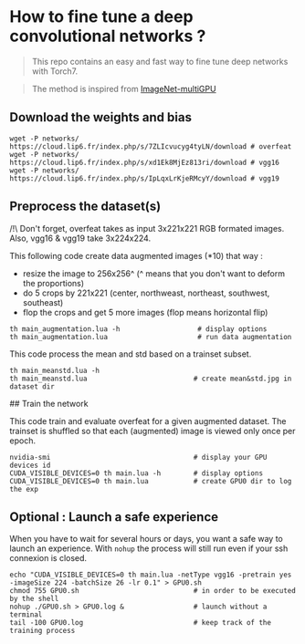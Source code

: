 # How to fine tune a deep convolutional networks ?

> This repo contains an easy and fast way to fine tune deep networks with Torch7.

> The method is inspired from [ImageNet-multiGPU](https://github.com/soumith/imagenet-multiGPU.torch)

## Download the weights and bias

```
wget -P networks/ https://cloud.lip6.fr/index.php/s/7ZLIcvucyg4tyLN/download # overfeat
wget -P networks/ https://cloud.lip6.fr/index.php/s/xd1Ek8MjEz813ri/download # vgg16
wget -P networks/ https://cloud.lip6.fr/index.php/s/IpLqxLrKjeRMcyY/download # vgg19
```

## Preprocess the dataset(s)

/!\ Don't forget, overfeat takes as input 3x221x221 RGB formated images. Also, vgg16 & vgg19 take 3x224x224.

This following code create data augmented images (*10) that way :

- resize the image to 256x256^ (^ means that you don't want to deform the proportions)
- do 5 crops by 221x221 (center, northweast, northeast, southwest, southeast)
- flop the crops and get 5 more images (flop means horizontal flip)

```
th main_augmentation.lua -h                   # display options
th main_augmentation.lua                      # run data augmentation
```

This code process the mean and std based on a trainset subset.
```
th main_meanstd.lua -h
th main_meanstd.lua                          # create mean&std.jpg in dataset dir
```

## Train the network

This code train and evaluate overfeat for a given augmented dataset.
The trainset is shuffled so that each (augmented) image is viewed only once per epoch.
```
nvidia-smi                                   # display your GPU devices id
CUDA_VISIBLE_DEVICES=0 th main.lua -h        # display options
CUDA_VISIBLE_DEVICES=0 th main.lua           # create GPU0 dir to log the exp
```

## Optional : Launch a safe experience

When you have to wait for several hours or days, you want a safe way to launch an experience.
With `nohup` the process will still run even if your ssh connexion is closed.

```
echo "CUDA_VISIBLE_DEVICES=0 th main.lua -netType vgg16 -pretrain yes -imageSize 224 -batchSize 26 -lr 0.1" > GPU0.sh
chmod 755 GPU0.sh                            # in order to be executed by the shell
nohup ./GPU0.sh > GPU0.log &                 # launch without a terminal
tail -100 GPU0.log                           # keep track of the training process
```
